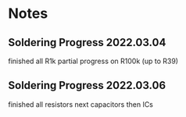 # Notes

## Soldering Progress 2022.03.04
finished all R1k
partial progress on R100k (up to R39)

## Soldering Progress 2022.03.06
finished all resistors
next capacitors then ICs

